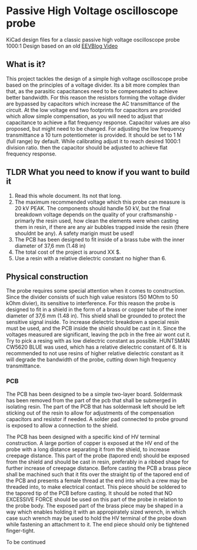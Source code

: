 # Passive High Voltage oscilloscope probe
KiCad design files for a classic passive high voltage oscilloscope probe 1000:1
Design based on an old [EEVBlog Video](https://www.youtube.com/watch?v=jUvSP3BQpvs)

## What is it?
This project tackles the design of a simple high voltage oscilloscope probe based on the principles of a voltage divider. Its a bit more complex than that, as the parasitic capacitances need to be compensated to achieve better bandwidth. For this reason the resistors forming the voltage divider are bypassed by capacitors which increase the AC transmittance of the circuit. At the low voltage end two footprints for capacitors are provided which allow simple compensation, as you will need to adjust that capacitance to achieve a flat frequency response. Capacitor values are also proposed, but might need to be changed.
For adjusting the low frequency transmittance a 10 turn potentiometer is provided. It should be set to 1 M (full range) by default. While calibrating adjust it to reach desired 1000:1 division ratio. then the capacitor should be adjusted to achieve flat frequency response.


## TLDR What you need to know if you want to build it
1. Read this whole document. Its not that long.
2. The maximum recommended voltage which this probe can measure is 20 kV PEAK. The components should handle 50 kV, but the final breakdown voltage depends on the quality of your craftsmanship - primarly the resin used, how clean the elements were when casting them in resin, if there are any air bubbles trapped inside the resin (there shouldnt be any). A safety marigin must be used!
3. The PCB has been designed to fit inside of a brass tube with the inner diameter of 37,6 mm (1.48 in)
4. The total cost of the project is around XX $.
5. Use a resin with a relative dielectric constant no higher than 6.

## Physical construction

The probe requires some special attention when it comes to construction. Since the divider consists of such high value resistors (50 MOhm to 50 kOhm divier), its sensitive to interference. For this reason the probe is designed to fit in a shield in the form of a brass or copper tube of the inner diameter of 37,6 mm (1.48 in). This shield shall be grounded to protect the sensitive signal inside. To increase dielectric breakdown a special resin must be used, and the PCB inside the shield should be cast in it. Since the voltages measured are significant, leaving the pcb in the free air wont cut it. Try to pick a resing with as low dielectric constant as possible. HUNTSMAN CW5620 BLUE was used, which has a relative dielectric constant of 6. It is recommended to not use resins of higher relative dielectric constant as it will degrade the bandwidth of the probe, cutting down high frequency transmittance.

### PCB

The PCB has been designed to be a simple two-layer board. Soldermask has been removed from the part of the pcb that shall be submerged in isolating resin. The part of the PCB that has soldermask left should be left sticking out of the resin to allow for adjustments of the compensation capacitors and resistor if needed. A solder pad connected to probe ground is exposed to allow a connection to the shield.

The PCB has been designed with a specific kind of HV terminal construction. A large portion of copper is exposed at the HV end of the probe with a long distance separating it from the shield, to increase creepage distance. This part of the probe (tapored end) should be exposed from the shield and should be cast in resin, preferably in a ribbed shape for further increase of creepage distance. Before casting the PCB a brass piece shall be machined such that it fits over the straight tip of the tapored end of the PCB and presents a female thread at the end into which a crew may be threaded into, to make electrical contact. This piece should be soldered to the tapored tip of the PCB before casting. It should be noted that NO EXCESSIVE FORCE should be used on this part of the probe in relation to the probe body. The exposed part of the brass piece may be shaped in a way which enables holding it with an appropirately sized wrench, in which case such wrench may be used to hold the HV terminal of the probe down while fastening an attachment to it. The end piece should only be tightened finger-tight.

To be continued
